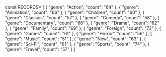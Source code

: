 const RECORDS= [
{
"genre": "Action",
"count": "64"
},
{
"genre": "Animation",
"count": "66"
},
{
"genre": "Children",
"count": "60"
},
{
"genre": "Classics",
"count": "57"
},
{
"genre": "Comedy",
"count": "58"
},
{
"genre": "Documentary",
"count": "68"
},
{
"genre": "Drama",
"count": "62"
},
{
"genre": "Family",
"count": "69"
},
{
"genre": "Foreign",
"count": "73"
},
{
"genre": "Games",
"count": "61"
},
{
"genre": "Horror",
"count": "56"
},
{
"genre": "Music",
"count": "51"
},
{
"genre": "New",
"count": "63"
},
{
"genre": "Sci-Fi",
"count": "61"
},
{
"genre": "Sports",
"count": "74"
},
{
"genre": "Travel",
"count": "57"
}
]
